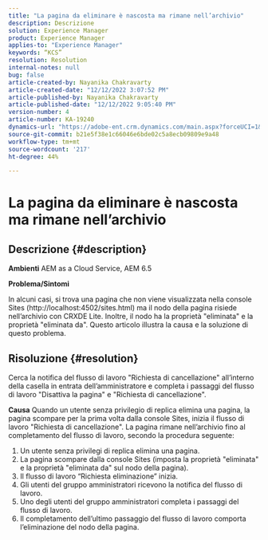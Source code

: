 ```yaml
---
title: "La pagina da eliminare è nascosta ma rimane nell’archivio"
description: Descrizione
solution: Experience Manager
product: Experience Manager
applies-to: "Experience Manager"
keywords: “KCS”
resolution: Resolution
internal-notes: null
bug: false
article-created-by: Nayanika Chakravarty
article-created-date: "12/12/2022 3:07:52 PM"
article-published-by: Nayanika Chakravarty
article-published-date: "12/12/2022 9:05:40 PM"
version-number: 4
article-number: KA-19240
dynamics-url: "https://adobe-ent.crm.dynamics.com/main.aspx?forceUCI=1&pagetype=entityrecord&etn=knowledgearticle&id=d5ff3abc-2e7a-ed11-81ac-6045bd006b25"
source-git-commit: b21e5f38e1c66046e6bde02c5a8ecb09809e9a48
workflow-type: tm+mt
source-wordcount: '217'
ht-degree: 44%

---
```


# La pagina da eliminare è nascosta ma rimane nell’archivio

## Descrizione {#description}


<b>Ambienti</b>
AEM as a Cloud Service, AEM 6.5

<b>Problema/Sintomi</b>

In alcuni casi, si trova una pagina che non viene visualizzata nella console Sites (http://localhost:4502/sites.html) ma il nodo della pagina risiede nell’archivio con CRXDE Lite. Inoltre, il nodo ha la proprietà &quot;eliminata&quot; e la proprietà &quot;eliminata da&quot;. Questo articolo illustra la causa e la soluzione di questo problema.


## Risoluzione {#resolution}


Cerca la notifica del flusso di lavoro &quot;Richiesta di cancellazione&quot; all’interno della casella in entrata dell’amministratore e completa i passaggi del flusso di lavoro &quot;Disattiva la pagina&quot; e &quot;Richiesta di cancellazione&quot;.

<b>Causa</b>
Quando un utente senza privilegio di replica elimina una pagina, la pagina scompare per la prima volta dalla console Sites, inizia il flusso di lavoro &quot;Richiesta di cancellazione&quot;. La pagina rimane nell’archivio fino al completamento del flusso di lavoro, secondo la procedura seguente:
1. Un utente senza privilegi di replica elimina una pagina.
2. La pagina scompare dalla console Sites (imposta la proprietà &quot;eliminata&quot; e la proprietà &quot;eliminata da&quot; sul nodo della pagina).
3. Il flusso di lavoro “Richiesta eliminazione” inizia.
4. Gli utenti del gruppo amministratori ricevono la notifica del flusso di lavoro.
5. Uno degli utenti del gruppo amministratori completa i passaggi del flusso di lavoro.
6. Il completamento dell’ultimo passaggio del flusso di lavoro comporta l’eliminazione del nodo della pagina.
